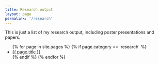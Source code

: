 ```yaml
---
title: Research output
layout: page
permalink: '/research'
---
```


<!-- Add talks when I have some-->
This is just a list of my research output, including poster presentations and
papers.

<ul>
  {% for page in site.pages %}
  {% if page.category == 'research' %}
    <li><a href="{{ page.url }}">{{ page.title }}</a></li>
  {% endif %}
  {% endfor %}
</ul>
